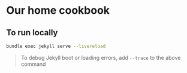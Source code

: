 # Our home cookbook

## To run locally

```bash
bundle exec jekyll serve --livereload
```

> To debug Jekyll boot or loading errors, add `--trace` to the above command